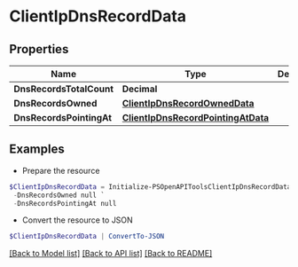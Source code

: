# ClientIpDnsRecordData
## Properties

Name | Type | Description | Notes
------------ | ------------- | ------------- | -------------
**DnsRecordsTotalCount** | **Decimal** |  | 
**DnsRecordsOwned** | [**ClientIpDnsRecordOwnedData**](ClientIpDnsRecordOwnedData.md) |  | 
**DnsRecordsPointingAt** | [**ClientIpDnsRecordPointingAtData**](ClientIpDnsRecordPointingAtData.md) |  | 

## Examples

- Prepare the resource
```powershell
$ClientIpDnsRecordData = Initialize-PSOpenAPIToolsClientIpDnsRecordData  -DnsRecordsTotalCount null `
 -DnsRecordsOwned null `
 -DnsRecordsPointingAt null
```

- Convert the resource to JSON
```powershell
$ClientIpDnsRecordData | ConvertTo-JSON
```

[[Back to Model list]](../README.md#documentation-for-models) [[Back to API list]](../README.md#documentation-for-api-endpoints) [[Back to README]](../README.md)

